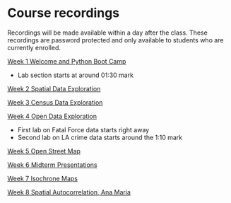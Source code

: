 # Course recordings
Recordings will be made available within a day after the class. These recordings are password protected and only available to students who are currently enrolled.

[Week 1 Welcome and Python Boot Camp](https://ucla.zoom.us/rec/share/Onv1fqq3GTczqwtxpjoLPQh6dD_4AoUCYBB3FSFXaa4cq1ZPsfdHCDCqCi86li6J.XdyJ3PyQD6X5FdEQ?startTime=1673313296000)
- Lab section starts at around 01:30 mark

[Week 2 Spatial Data Exploration](https://ucla.zoom.us/rec/share/1T1DENyVo0dQZKbQ7eNqey1aMj4hPeF-oT8Bi-dddARc1FQ15TkjrjjxOCEx9w_A.JGAFQMkxBBXiNS3A)

[Week 3 Census Data Exploration](https://ucla.zoom.us/rec/share/thXF9eM6QlzklZsKcx6a9jX7ETjs-zaB7s4g_NblCGp1LD12LfM9vv3P9PY3B4zs.kImjhPaIh1uTI3sF)

[Week 4 Open Data Exploration](https://ucla.zoom.us/rec/share/Yxo093ZIApdumNDD4MfHlBp-IgOAUVZBFx4EUhzsw_Am15-IXqLlwGc9PTZqW1su.xn_4jvsNY8-Amfga)
- First lab on Fatal Force data starts right away
- Second lab on LA crime data starts around the 1:10 mark

[Week 5 Open Street Map](https://ucla.zoom.us/rec/share/-O4h4jkupZOFt_K_rRG2Ko_Erq4nxstxp9tdpKpzq2ELIwaVUpReDqwcvI0PHpPq.zPUHcJ9POYUXZwHa)

[Week 6 Midterm Presentations](https://ucla.zoom.us/rec/share/oOxJBQxMsRukPtGsNDlpURGwbKZvreaafLKhn6oe4isOsuQ0AOK3teOalbIUywmO.tooucWdq5BTC_tHX)

[Week 7 Isochrone Maps](https://ucla.zoom.us/rec/share/Y804-CQkUAoxxyn93hlCMiEbFtO8BXjl1THmPqHkG7fzkV6dd5-Of9l7UgLYSirA.qtKAhu0NVI_an_C3)

[Week 8 Spatial Autocorrelation, Ana Maria](https://ucla.zoom.us/rec/share/zd6TEB63FpnViG_sco_HxuszY775gKk8e2FOjggeXV0OlMyKLvTycAYbjIYKkFxy.AC39n8_vIgU7WpVG)
